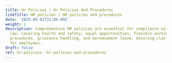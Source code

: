 ```yaml
---
title: Hr Policies | Hr Policies And Procedures
linkTitle: HR policies | HR policies and procedures
date: '2025-05-01T21:06:00Z'
weight: 1
description: Comprehensive HR policies are essential for compliance with employment
  law, covering health and safety, equal opportunities, flexible working, disciplinary
  procedures, grievance handling, and bereavement leave, ensuring clarity and fairness
  for employees.
draft: false
ref: hr-policies--hr-policies-and-procedures
---
```


